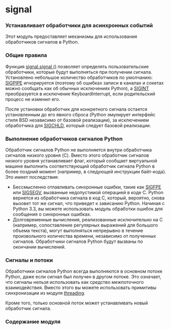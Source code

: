 # signal

### Устанавливает обработчики для асинхронных событий

Этот модуль предоставляет механизмы для использования обработчиков сигналов в Python.

### Общие правила

Функция [signal.signal \(\)](funkcii-modulya-signal/signal.signal.md) позволяет определять пользовательские обработчики, которые будут выполняться при получении сигнала. Установлено небольшое количество обработчиков по умолчанию: [SIGPIPE](konstanty-signalov/signal.sigpipe.md) игнорируется \(поэтому об ошибках записи в каналах и сокетах можно сообщать как об обычных исключениях Python\), а [SIGINT](konstanty-signalov/signal.sigint.md) преобразуется в исключение KeyboardInterrupt, если родительский процесс не изменил его.

После установки обработчик для конкретного сигнала остается установленным до его явного сброса \(Python эмулирует интерфейс стиля BSD независимо от базовой реализации\), за исключением обработчика для [SIGCHLD](konstanty-signalov/signal.sigchld.md), который следует базовой реализации.

### Выполнение обработчиков сигналов Python

Обработчик сигналов Python не выполняется внутри обработчика сигналов низкого уровня \(C\). Вместо этого обработчик сигналов низкого уровня устанавливает флаг, который сообщает виртуальной машине выполнить соответствующий обработчик сигнала Python в более поздний момент \(например, в следующей инструкции байт-кода\). Это имеет последствия:

* Бессмысленно отлавливать синхронные ошибки, такие как [SIGFPE](konstanty-signalov/signal.sigfpe.md) или [SIGSEGV](konstanty-signalov/signal.sigsegv.md), вызванные недопустимой операцией в коде C. Python вернется из обработчика сигнала в код C, который, вероятно, снова вызовет тот же сигнал, что приведет к зависанию Python. Начиная с Python 3.3, вы можете использовать модуль обработки ошибок для сообщения о синхронных ошибках.
* Долговременные вычисления, реализованные исключительно на C \(например, сопоставление регулярных выражений для большого объема текста\), могут выполняться непрерывно в течение произвольного количества времени, независимо от полученных сигналов. Обработчики сигналов Python будут вызваны по окончании вычислений.

### Сигналы и потоки

Обработчики сигналов Python всегда выполняются в основном потоке Python, даже если сигнал был получен в другом потоке. Это означает, что сигналы нельзя использовать как средство межпоточного взаимодействия. Вместо этого вы можете использовать примитивы синхронизации из модуля [threading](../../parallelnoe-vypolnenie/threading/).

Кроме того, только основной поток может устанавливать новый обработчик сигнала.

### Содержание модуля

